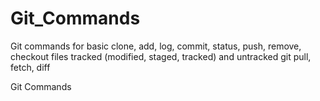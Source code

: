 # Git_Commands
Git commands for basic clone, add, log, commit, status, push, remove, checkout
files tracked (modified, staged, tracked) and untracked 
git pull, fetch, diff

Git Commands
